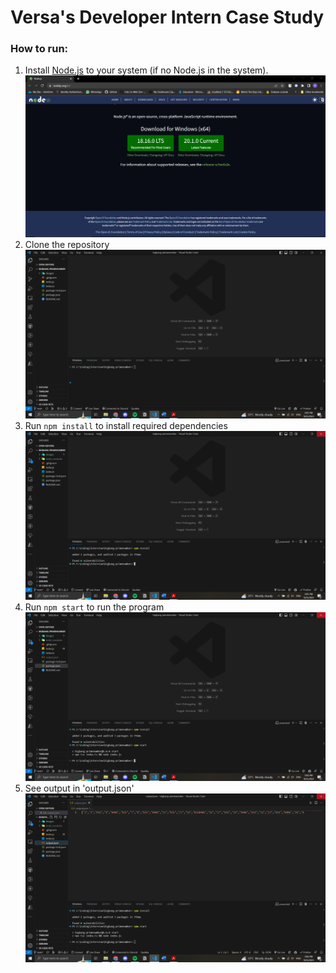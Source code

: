 # Versa's Developer Intern Case Study

### How to run:

1. Install [Node.js](https://nodejs.org/en) to your system (if no Node.js in the system). 
  ![nodejs](https://raw.githubusercontent.com/DzakirinAsyraff/bigbang-primenumber/main/images/ss5.PNG)
2. Clone the repository
  ![clone repo](https://raw.githubusercontent.com/DzakirinAsyraff/bigbang-primenumber/main/images/ss1.PNG)
3. Run `npm install` to install required dependencies
  ![install dependencies](https://raw.githubusercontent.com/DzakirinAsyraff/bigbang-primenumber/main/images/ss2.PNG)
4. Run `npm start` to run the program
  ![start the program](https://raw.githubusercontent.com/DzakirinAsyraff/bigbang-primenumber/main/images/ss3.PNG)
5. See output in 'output.json'
  ![output](https://raw.githubusercontent.com/DzakirinAsyraff/bigbang-primenumber/main/images/ss4.PNG)
